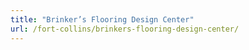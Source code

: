 ```yaml
---
title: "Brinker’s Flooring Design Center"
url: /fort-collins/brinkers-flooring-design-center/
---
```

